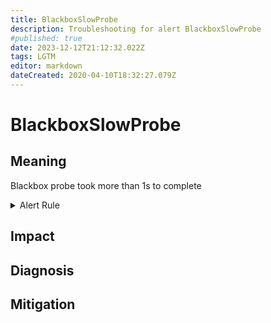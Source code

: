```yaml
---
title: BlackboxSlowProbe
description: Troubleshooting for alert BlackboxSlowProbe
#published: true
date: 2023-12-12T21:12:32.022Z
tags: LGTM
editor: markdown
dateCreated: 2020-04-10T18:32:27.079Z
---
```


# BlackboxSlowProbe

## Meaning
[//]: # "Short paragraph that explains what the alert means"
Blackbox probe took more than 1s to complete

<details>
  <summary>Alert Rule</summary>

  ```yaml
alert: BlackboxSlowProbe
expr: avg_over_time(probe_duration_seconds[1m]) > 1
for: 1m
labels:
    severity: warning
annotations:
    summary: Blackbox slow probe (instance {{ $labels.instance }})
    description: |-
        Blackbox probe took more than 1s to complete
          VALUE = {{ $value }}
          LABELS = {{ $labels }}
    runbook: https://github.com/srerun/prometheus-alerts/content/runbooks/BlackboxSlowProbe

  ```
</details>


## Impact
[//]: # "What could / will happen if the alert is not addressed"



## Diagnosis
[//]: # "Steps to take to identify the cause of the problem"



## Mitigation
[//]: # "The steps necessary to resolve the alert"

